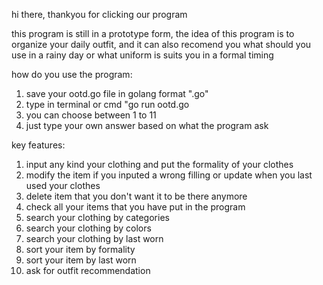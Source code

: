 hi there, thankyou for clicking our program

this program is still in a prototype form, the idea of this program is to organize your daily outfit, and it can also recomend you what should you use in a rainy day or what uniform is suits you in a formal timing

how do you use the program:
1. save your ootd.go file in golang format ".go"
2. type in terminal or cmd "go run ootd.go
3. you can choose between 1 to 11
4. just type your own answer based on what the program ask

key features:
1. input any kind your clothing and put the formality of your clothes
2. modify the item if you inputed a wrong filling or update when you last used your clothes
3. delete item that you don't want it to be there anymore
4. check all your items that you have put in the program
5. search your clothing by categories
6. search your clothing by colors
7. search your clothing by last worn
8. sort your item by formality
9. sort your item by last worn
10. ask for outfit recommendation
